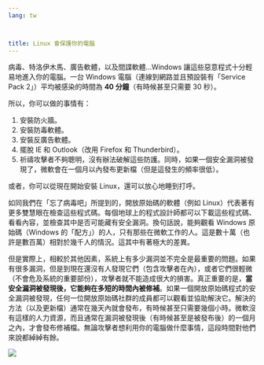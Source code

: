 ```yaml
---
lang: tw



title: Linux 會保護你的電腦
---
```


病毒、特洛伊木馬、廣告軟體，以及間諜軟體…Windows 讓這些惡意程式十分輕易地進入你的電腦。一台 Windows 電腦（連線到網路並且預設裝有「Service Pack 2」）平均被感染的時間為 <b>40 分鐘</b>（有時候甚至只需要 30 秒）。


所以，你可以做的事情有：
<ol>
<li>安裝防火牆。</li>
<li>安裝防毒軟體。</li>
<li>安裝反廣告軟體。</li>
<li>擺脫 IE 和 Outlook（改用 Firefox 和 Thunderbird）。</li>
<li>祈禱攻擊者不夠聰明，沒有辦法破解這些防護。同時，如果一個安全漏洞被發現了，微軟會在一個月以內發布更新檔（但是這發生的頻率很低）。</li></ol>

或者，你可以從現在開始安裝 Linux，還可以放心地睡到打呼。

如同我們在「忘了病毒吧」所提到的，開放原始碼的軟體（例如 Linux）代表著有更多雙慧眼在檢查這些程式碼。每個地球上的程式設計師都可以下載這些程式碼、看看內容，並檢查其中是否可能藏有安全漏洞。換句話說，能夠觀看 Windows 原始碼（Windows 的「配方」）的人，只有那些在微軟工作的人。這是數十萬（也許是數百萬）相對於幾千人的情況。這其中有著極大的差異。

但是實際上，相較於其他因素，系統上有多少漏洞並不完全是最重要的問題。如果有很多漏洞，但是到現在還沒有人發現它們（包含攻擊者在內），或者它們很輕微（不會危及系統的重要部份），攻擊者就不能造成很大的損害。真正重要的是，<b>當安全漏洞被發現後，它能夠在多短的時間內被修補</b>。如果一個開放原始碼程式的安全漏洞被發現，任何一位開放原始碼社群的成員都可以觀看並協助解決它。解決的方法（以及更新檔）通常在幾天內就會發布，有時候甚至只需要幾個小時。微軟沒有這樣的人力資源，而且通常在漏洞被發現後（有時候甚至是被發布後）的一個月之內，才會發布修補檔。無論攻擊者想利用你的電腦做什麼事情，這段時間對他們來說都綽綽有餘。


<img src="Images/security_thumb.png" />




